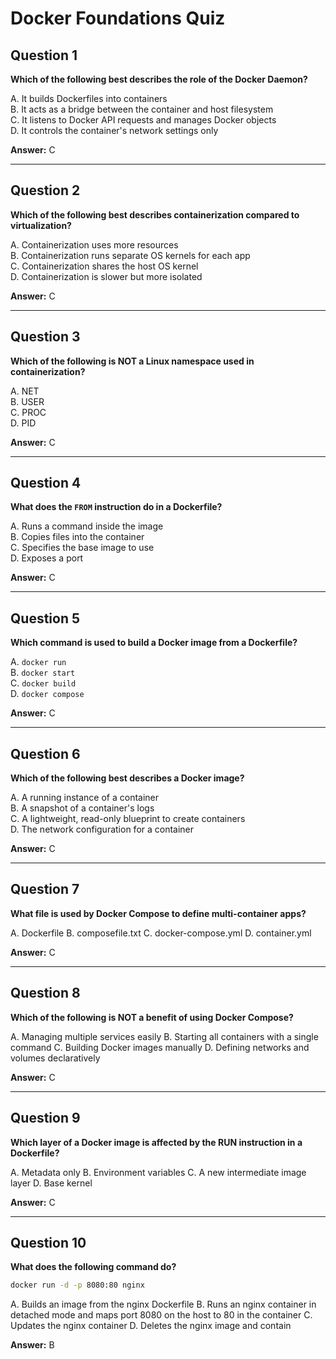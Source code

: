 # Docker Foundations Quiz

## Question 1
**Which of the following best describes the role of the Docker Daemon?**

A. It builds Dockerfiles into containers  
B. It acts as a bridge between the container and host filesystem  
C. It listens to Docker API requests and manages Docker objects  
D. It controls the container's network settings only  

**Answer:** C

---

## Question 2  
**Which of the following best describes containerization compared to virtualization?**

A. Containerization uses more resources  
B. Containerization runs separate OS kernels for each app  
C. Containerization shares the host OS kernel  
D. Containerization is slower but more isolated  

**Answer:** C

---

## Question 3
**Which of the following is NOT a Linux namespace used in containerization?**

A. NET  
B. USER  
C. PROC  
D. PID  

**Answer:** C

---

## Question 4  
**What does the `FROM` instruction do in a Dockerfile?**

A. Runs a command inside the image  
B. Copies files into the container  
C. Specifies the base image to use  
D. Exposes a port  

**Answer:** C

---

## Question 5  
**Which command is used to build a Docker image from a Dockerfile?**

A. `docker run`  
B. `docker start`  
C. `docker build`  
D. `docker compose`  

**Answer:** C

---

## Question 6  
**Which of the following best describes a Docker image?**

A. A running instance of a container  
B. A snapshot of a container's logs  
C. A lightweight, read-only blueprint to create containers  
D. The network configuration for a container  

**Answer:** C

---

## Question 7
**What file is used by Docker Compose to define multi-container apps?**

A. Dockerfile
B. composefile.txt
C. docker-compose.yml
D. container.yml

**Answer:** C

---

## Question 8
**Which of the following is NOT a benefit of using Docker Compose?**

A. Managing multiple services easily
B. Starting all containers with a single command
C. Building Docker images manually
D. Defining networks and volumes declaratively

**Answer:** C

---

## Question 9
**Which layer of a Docker image is affected by the RUN instruction in a Dockerfile?**

A. Metadata only
B. Environment variables
C. A new intermediate image layer
D. Base kernel

**Answer:** C

---

## Question 10 
**What does the following command do?**

```bash
docker run -d -p 8080:80 nginx
```

A. Builds an image from the nginx Dockerfile
B. Runs an nginx container in detached mode and maps port 8080 on the host to 80 in the container
C. Updates the nginx container
D. Deletes the nginx image and contain

**Answer:** B
